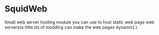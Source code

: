 # SquidWeb
Small web server hosting module you can use to host static web page web servers(a little bit of modding can make the web pages dynamic).).
